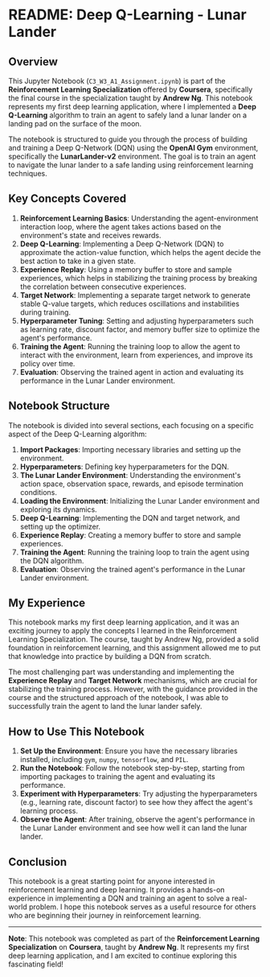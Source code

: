 # README: Deep Q-Learning - Lunar Lander

## Overview
This Jupyter Notebook (`C3_W3_A1_Assignment.ipynb`) is part of the **Reinforcement Learning Specialization** offered by **Coursera**, specifically the final course in the specialization taught by **Andrew Ng**. This notebook represents my first deep learning application, where I implemented a **Deep Q-Learning** algorithm to train an agent to safely land a lunar lander on a landing pad on the surface of the moon.

The notebook is structured to guide you through the process of building and training a Deep Q-Network (DQN) using the **OpenAI Gym** environment, specifically the **LunarLander-v2** environment. The goal is to train an agent to navigate the lunar lander to a safe landing using reinforcement learning techniques.

## Key Concepts Covered
1. **Reinforcement Learning Basics**: Understanding the agent-environment interaction loop, where the agent takes actions based on the environment's state and receives rewards.
2. **Deep Q-Learning**: Implementing a Deep Q-Network (DQN) to approximate the action-value function, which helps the agent decide the best action to take in a given state.
3. **Experience Replay**: Using a memory buffer to store and sample experiences, which helps in stabilizing the training process by breaking the correlation between consecutive experiences.
4. **Target Network**: Implementing a separate target network to generate stable Q-value targets, which reduces oscillations and instabilities during training.
5. **Hyperparameter Tuning**: Setting and adjusting hyperparameters such as learning rate, discount factor, and memory buffer size to optimize the agent's performance.
6. **Training the Agent**: Running the training loop to allow the agent to interact with the environment, learn from experiences, and improve its policy over time.
7. **Evaluation**: Observing the trained agent in action and evaluating its performance in the Lunar Lander environment.

## Notebook Structure
The notebook is divided into several sections, each focusing on a specific aspect of the Deep Q-Learning algorithm:

1. **Import Packages**: Importing necessary libraries and setting up the environment.
2. **Hyperparameters**: Defining key hyperparameters for the DQN.
3. **The Lunar Lander Environment**: Understanding the environment's action space, observation space, rewards, and episode termination conditions.
4. **Loading the Environment**: Initializing the Lunar Lander environment and exploring its dynamics.
5. **Deep Q-Learning**: Implementing the DQN and target network, and setting up the optimizer.
6. **Experience Replay**: Creating a memory buffer to store and sample experiences.
7. **Training the Agent**: Running the training loop to train the agent using the DQN algorithm.
8. **Evaluation**: Observing the trained agent's performance in the Lunar Lander environment.

## My Experience
This notebook marks my first deep learning application, and it was an exciting journey to apply the concepts I learned in the Reinforcement Learning Specialization. The course, taught by Andrew Ng, provided a solid foundation in reinforcement learning, and this assignment allowed me to put that knowledge into practice by building a DQN from scratch.

The most challenging part was understanding and implementing the **Experience Replay** and **Target Network** mechanisms, which are crucial for stabilizing the training process. However, with the guidance provided in the course and the structured approach of the notebook, I was able to successfully train the agent to land the lunar lander safely.

## How to Use This Notebook
1. **Set Up the Environment**: Ensure you have the necessary libraries installed, including `gym`, `numpy`, `tensorflow`, and `PIL`.
2. **Run the Notebook**: Follow the notebook step-by-step, starting from importing packages to training the agent and evaluating its performance.
3. **Experiment with Hyperparameters**: Try adjusting the hyperparameters (e.g., learning rate, discount factor) to see how they affect the agent's learning process.
4. **Observe the Agent**: After training, observe the agent's performance in the Lunar Lander environment and see how well it can land the lunar lander.

## Conclusion
This notebook is a great starting point for anyone interested in reinforcement learning and deep learning. It provides a hands-on experience in implementing a DQN and training an agent to solve a real-world problem. I hope this notebook serves as a useful resource for others who are beginning their journey in reinforcement learning.

---

**Note**: This notebook was completed as part of the **Reinforcement Learning Specialization** on **Coursera**, taught by **Andrew Ng**. It represents my first deep learning application, and I am excited to continue exploring this fascinating field!
